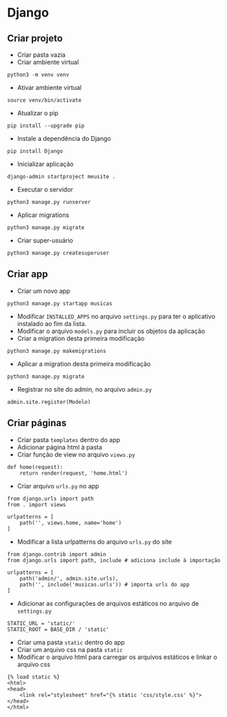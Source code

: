 # Django

## Criar projeto
- Criar pasta vazia
- Criar ambiente virtual
```
python3 -m venv venv
```
- Ativar ambiente virtual
```
source venv/bin/activate
```

- Atualizar o pip
```
pip install --upgrade pip
```
- Instale a dependência do Django
```
pip install Django
```
- Inicializar aplicação
```
django-admin startproject meusite .
```
- Executar o servidor
```
python3 manage.py runserver
```
- Aplicar migrations
```
python3 manage.py migrate
```
- Criar super-usuário
```
python3 manage.py createsuperuser
```

## Criar app
- Criar um novo app
```
python3 manage.py startapp musicas
```
- Modificar `INSTALLED_APPS` no arquivo `settings.py` para ter o aplicativo instalado ao fim da lista.
- Modificar o arquivo `models.py` para incluir os objetos da aplicação
- Criar a migration desta primeira modificação
```
python3 manage.py makemigrations
```
- Aplicar a migration desta primeira modificação
```
python3 manage.py migrate
```
- Registrar no site do admin, no arquivo `admin.py`
```python3
admin.site.register(Modelo)
```

## Criar páginas
- Criar pasta `templates` dentro do app
- Adicionar página html à pasta
- Criar função de view no arquivo `views.py`
```python3
def home(request):
    return render(request, 'home.html')
```
- Criar arquivo `urls.py` no app
```python3
from django.urls import path
from . import views

urlpatterns = [
    path('', views.home, name='home')
]
```
- Modificar a lista urlpatterns do arquivo `urls.py` do site
```python3
from django.contrib import admin
from django.urls import path, include # adiciona include à importação

urlpatterns = [
    path('admin/', admin.site.urls),
    path('', include('musicas.urls')) # importa urls do app
]
```
- Adicionar as configurações de arquivos estáticos no arquivo de `settings.py`
```python3
STATIC_URL = 'static/'
STATIC_ROOT = BASE_DIR / 'static'
```
- Criar uma pasta `static` dentro do app
- Criar um arquivo css na pasta `static`
- Modificar o arquivo html para carregar os arquivos estáticos e linkar o arquivo css
```jinja
{% load static %}
<html>
<head>
    <link rel="stylesheet" href="{% static 'css/style.css' %}">
</head>
</html>
```
